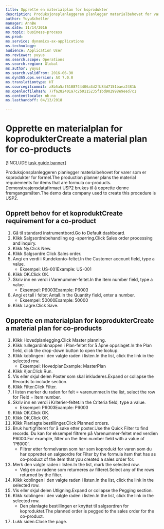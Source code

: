 ```yaml
--- 
title: Opprette en materialplan for koprodukter
description: Produksjonsplanleggeren planlegger materialbehovet for varer som er koprodukter for formel.
author: YuyuScheller
manager: AnnBe
ms.date: 11/14/2016
ms.topic: business-process
ms.prod: 
ms.service: dynamics-ax-applications
ms.technology: 
audience: Application User
ms.reviewer: yuyus
ms.search.scope: Operations
ms.search.region: Global
ms.author: yuyus
ms.search.validFrom: 2016-06-30
ms.dyn365.ops.version: AX 7.0.0
ms.translationtype: HT
ms.sourcegitcommit: a8b5a5af5108744406a3d2fb84d7151baea2481b
ms.openlocfilehash: 77fa282401a7c2b0115235f1bd902998e9eed7c1
ms.contentlocale: nb-no
ms.lasthandoff: 04/13/2018

---
```

# <a name="create-a-material-plan-for-co-products"></a><span data-ttu-id="785f2-103">Opprette en materialplan for koprodukter</span><span class="sxs-lookup"><span data-stu-id="785f2-103">Create a material plan for co-products</span></span>

[!INCLUDE [task guide banner](../../includes/task-guide-banner.md)]

<span data-ttu-id="785f2-104">Produksjonsplanleggeren planlegger materialbehovet for varer som er koprodukter for formel.</span><span class="sxs-lookup"><span data-stu-id="785f2-104">The production planner plans the material requirements for items that are formula co-products.</span></span> <span data-ttu-id="785f2-105">Demonstrasjonsdatafirmaet USP2 brukes til å opprette denne fremgangsmåten.</span><span class="sxs-lookup"><span data-stu-id="785f2-105">The demo data company used to create this procedure is USP2.</span></span>


## <a name="create-requirement-for-a-co-product"></a><span data-ttu-id="785f2-106">Opprett behov for et koprodukt</span><span class="sxs-lookup"><span data-stu-id="785f2-106">Create requirement for a co-product</span></span>
1. <span data-ttu-id="785f2-107">Gå til standard instrumentbord.</span><span class="sxs-lookup"><span data-stu-id="785f2-107">Go to Default dashboard.</span></span>
2. <span data-ttu-id="785f2-108">Klikk Salgsordrebehandling og -spørring.</span><span class="sxs-lookup"><span data-stu-id="785f2-108">Click Sales order processing and inquiry.</span></span>
3. <span data-ttu-id="785f2-109">Klikk Ny.</span><span class="sxs-lookup"><span data-stu-id="785f2-109">Click New.</span></span>
4. <span data-ttu-id="785f2-110">Klikk Salgsordre.</span><span class="sxs-lookup"><span data-stu-id="785f2-110">Click Sales order.</span></span>
5. <span data-ttu-id="785f2-111">Angi en verdi i Kundekonto-feltet.</span><span class="sxs-lookup"><span data-stu-id="785f2-111">In the Customer account field, type a value.</span></span>
    * <span data-ttu-id="785f2-112">Eksempel: US-001</span><span class="sxs-lookup"><span data-stu-id="785f2-112">Example: US-001</span></span>  
6. <span data-ttu-id="785f2-113">Klikk OK.</span><span class="sxs-lookup"><span data-stu-id="785f2-113">Click OK.</span></span>
7. <span data-ttu-id="785f2-114">Skriv inn en verdi i Varenummer-feltet.</span><span class="sxs-lookup"><span data-stu-id="785f2-114">In the Item number field, type a value.</span></span>
    * <span data-ttu-id="785f2-115">Eksempel: P6003</span><span class="sxs-lookup"><span data-stu-id="785f2-115">Example: P6003</span></span>  
8. <span data-ttu-id="785f2-116">Angi et tall i feltet Antall.</span><span class="sxs-lookup"><span data-stu-id="785f2-116">In the Quantity field, enter a number.</span></span>
    * <span data-ttu-id="785f2-117">Eksempel: 50000</span><span class="sxs-lookup"><span data-stu-id="785f2-117">Example: 50000</span></span>  
9. <span data-ttu-id="785f2-118">Klikk Lagre.</span><span class="sxs-lookup"><span data-stu-id="785f2-118">Click Save.</span></span>

## <a name="create-a-material-plan-for-co-products"></a><span data-ttu-id="785f2-119">Opprette en materialplan for koprodukter</span><span class="sxs-lookup"><span data-stu-id="785f2-119">Create a material plan for co-products</span></span>
1. <span data-ttu-id="785f2-120">Klikk Hovedplanlegging.</span><span class="sxs-lookup"><span data-stu-id="785f2-120">Click Master planning.</span></span>
2. <span data-ttu-id="785f2-121">Klikk rullegardinknappen i Plan-feltet for å åpne oppslaget.</span><span class="sxs-lookup"><span data-stu-id="785f2-121">In the Plan field, click the drop-down button to open the lookup.</span></span>
3. <span data-ttu-id="785f2-122">Klikk koblingen i den valgte raden i listen.</span><span class="sxs-lookup"><span data-stu-id="785f2-122">In the list, click the link in the selected row.</span></span>
    * <span data-ttu-id="785f2-123">Eksempel: Hovedplan</span><span class="sxs-lookup"><span data-stu-id="785f2-123">Example: MasterPlan</span></span>  
4. <span data-ttu-id="785f2-124">Klikk Kjør.</span><span class="sxs-lookup"><span data-stu-id="785f2-124">Click Run.</span></span>
5. <span data-ttu-id="785f2-125">Vis eller skjul delen Poster som skal inkluderes.</span><span class="sxs-lookup"><span data-stu-id="785f2-125">Expand or collapse the Records to include section.</span></span>
6. <span data-ttu-id="785f2-126">Klikk Filter.</span><span class="sxs-lookup"><span data-stu-id="785f2-126">Click Filter.</span></span>
7. <span data-ttu-id="785f2-127">I listen merker du raden for felt = varenummer.</span><span class="sxs-lookup"><span data-stu-id="785f2-127">In the list, select the row for Field = Item number.</span></span>
8. <span data-ttu-id="785f2-128">Skriv inn en verdi i Kriterier-feltet.</span><span class="sxs-lookup"><span data-stu-id="785f2-128">In the Criteria field, type a value.</span></span>
    * <span data-ttu-id="785f2-129">Eksempel: P6003</span><span class="sxs-lookup"><span data-stu-id="785f2-129">Example: P6003</span></span>  
9. <span data-ttu-id="785f2-130">Klikk OK.</span><span class="sxs-lookup"><span data-stu-id="785f2-130">Click OK.</span></span>
10. <span data-ttu-id="785f2-131">Klikk OK.</span><span class="sxs-lookup"><span data-stu-id="785f2-131">Click OK.</span></span>
11. <span data-ttu-id="785f2-132">Klikk Planlagte bestillinger.</span><span class="sxs-lookup"><span data-stu-id="785f2-132">Click Planned orders.</span></span>
12. <span data-ttu-id="785f2-133">Bruk hurtigfilteret for å søke etter poster.</span><span class="sxs-lookup"><span data-stu-id="785f2-133">Use the Quick Filter to find records.</span></span> <span data-ttu-id="785f2-134">Du kan for eksempel filtrere på Varenummer-feltet med verdien P6000.</span><span class="sxs-lookup"><span data-stu-id="785f2-134">For example, filter on the Item number field with a value of 'P6000'.</span></span>
    * <span data-ttu-id="785f2-135">Filtrer etter formelvaren som har som koprodukt for varen som du har opprettet en salgsordre for.</span><span class="sxs-lookup"><span data-stu-id="785f2-135">Filter by the formula item that has as co-product of the item that you created a sales order for.</span></span>  
13. <span data-ttu-id="785f2-136">Merk den valgte raden i listen.</span><span class="sxs-lookup"><span data-stu-id="785f2-136">In the list, mark the selected row.</span></span>
    * <span data-ttu-id="785f2-137">Velg en av radene som returneres av filteret.</span><span class="sxs-lookup"><span data-stu-id="785f2-137">Select any of the rows returned by the filter.</span></span>  
14. <span data-ttu-id="785f2-138">Klikk koblingen i den valgte raden i listen.</span><span class="sxs-lookup"><span data-stu-id="785f2-138">In the list, click the link in the selected row.</span></span>
15. <span data-ttu-id="785f2-139">Vis eller skjul delen Utligning.</span><span class="sxs-lookup"><span data-stu-id="785f2-139">Expand or collapse the Pegging section.</span></span>
16. <span data-ttu-id="785f2-140">Klikk koblingen i den valgte raden i listen.</span><span class="sxs-lookup"><span data-stu-id="785f2-140">In the list, click the link in the selected row.</span></span>
    * <span data-ttu-id="785f2-141">Den planlagte bestillingen er knyttet til salgsordren for koproduktet.</span><span class="sxs-lookup"><span data-stu-id="785f2-141">The planned order is pegged to the sales order for the co-product.</span></span>  
17. <span data-ttu-id="785f2-142">Lukk siden.</span><span class="sxs-lookup"><span data-stu-id="785f2-142">Close the page.</span></span>



